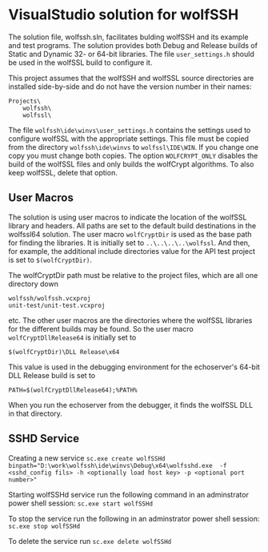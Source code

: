 VisualStudio solution for wolfSSH
=================================

The solution file, wolfssh.sln, facilitates bulding wolfSSH and its
example and test programs. The solution provides both Debug and Release
builds of Static and Dynamic 32- or 64-bit libraries. The file
`user_settings.h` should be used in the wolfSSL build to configure it.


This project assumes that the wolfSSH and wolfSSL source directories
are installed side-by-side and do not have the version number in their
names:

    Projects\
        wolfssh\
        wolfssl\


The file `wolfssh\ide\winvs\user_settings.h` contains the settings used to
configure wolfSSL with the appropriate settings. This file must be copied
from the directory `wolfssh\ide\winvs` to `wolfssl\IDE\WIN`. If you change
one copy you must change both copies. The option `WOLFCRYPT_ONLY` disables
the build of the wolfSSL files and only builds the wolfCrypt algorithms. To
also keep wolfSSL, delete that option.


User Macros
-----------

The solution is using user macros to indicate the location of the
wolfSSL library and headers. All paths are set to the default build
destinations in the wolfssl64 solution. The user macro `wolfCryptDir`
is used as the base path for finding the libraries. It is initially
set to `..\..\..\..\wolfssl`. And then, for example, the additional
include directories value for the API test project is set to
`$(wolfCryptDir)`.


The wolfCryptDir path must be relative to the project files, which are
all one directory down

    wolfssh/wolfssh.vcxproj
    unit-test/unit-test.vcxproj

etc. The other user macros are the directories where the wolfSSL
libraries for the different builds may be found. So the user macro
`wolfCryptDllRelease64` is initially set to

    $(wolfCryptDir)\DLL Release\x64

This value is used in the debugging environment for the echoserver's
64-bit DLL Release build is set to

    PATH=$(wolfCryptDllRelease64);%PATH%

When you run the echoserver from the debugger, it finds the wolfSSL
DLL in that directory.


SSHD Service
-----------

Creating a new service
`sc.exe create wolfSSHd binpath="D:\work\wolfssh\ide\winvs\Debug\x64\wolfsshd.exe  -f <sshd_config fils> -h <optionally load host key> -p <optional port number>"`

Starting wolfSSHd service run the following command in an adminstrator power shell session:
`sc.exe start wolfSSHd`

To stop the service run the following in an adminstrator power shell session:
`sc.exe stop wolfSSHd`

To delete the service run
`sc.exe delete wolfSSHd`
